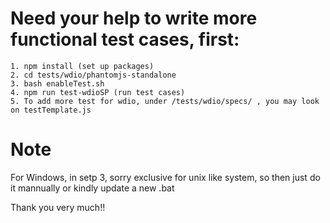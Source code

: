 Need your help to write more functional test cases, first:
====

	1. npm install (set up packages)
	2. cd tests/wdio/phantomjs-standalone
	3. bash enableTest.sh
	4. npm run test-wdioSP (run test cases)
	5. To add more test for wdio, under /tests/wdio/specs/ , you may look on testTemplate.js

Note
====
For Windows, in setp 3, sorry exclusive for unix like system, so then just do it mannually or kindly update a new .bat
	

Thank you very much!!
